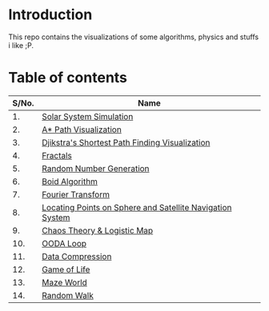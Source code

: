 # Introduction

This repo contains the visualizations of some algorithms, physics and stuffs i like ;P.

# Table of contents

| S/No. | Name                                                          |
| ----- | ------------------------------------------------------------- |
| 1.    | [Solar System Simulation](./Solar%20System/)                  |
| 2.    | [A\* Path Visualization](./A%20star/)                         |
| 3.    | [Djikstra's Shortest Path Finding Visualization]()            |
| 4.    | [Fractals]()                                                  |
| 5.    | [Random Number Generation]()                                  |
| 6.    | [Boid Algorithm]()                                            |
| 7.    | [Fourier Transform]()                                         |
| 8.    | [Locating Points on Sphere and Satellite Navigation System]() |
| 9.    | [Chaos Theory & Logistic Map ]()                              |
| 10.   | [OODA Loop]()                                                 |
| 11.   | [Data Compression]()                                          |
| 12.   | [Game of Life]()                                              |
| 13.   | [Maze World]()                                                |
| 14.   | [Random Walk]()                                               |
